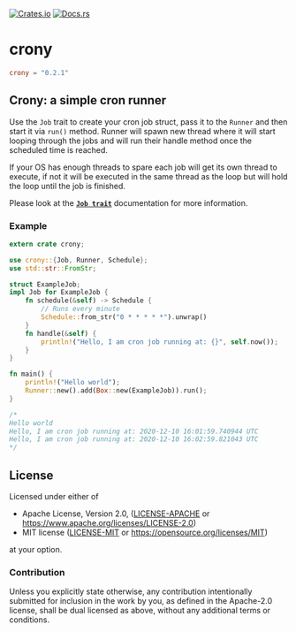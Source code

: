 [![Crates.io](https://img.shields.io/crates/v/crony.svg)](https://crates.io/crates/crony)
[![Docs.rs](https://docs.rs/crony/badge.svg)](https://docs.rs/crony)

# crony

```toml
crony = "0.2.1"
```

## Crony: a simple cron runner

Use the `Job` trait to create your cron job struct, pass it to the `Runner` and then start it via `run()` method.
Runner will spawn new thread where it will start looping through the jobs and will run their handle
method once the scheduled time is reached.

If your OS has enough threads to spare each job will get its own thread to execute, if not it will be
executed in the same thread as the loop but will hold the loop until the job is finished.

Please look at the [**`Job trait`**](./trait.Job.html) documentation for more information.

### Example
```rust
extern crate crony;

use crony::{Job, Runner, Schedule};
use std::str::FromStr;

struct ExampleJob;
impl Job for ExampleJob {
    fn schedule(&self) -> Schedule {
        // Runs every minute
        Schedule::from_str("0 * * * * *").unwrap()
    }
    fn handle(&self) {
        println!("Hello, I am cron job running at: {}", self.now());
    }
}

fn main() {
    println!("Hello world");
    Runner::new().add(Box::new(ExampleJob)).run();
}

/*
Hello world
Hello, I am cron job running at: 2020-12-10 16:01:59.740944 UTC
Hello, I am cron job running at: 2020-12-10 16:02:59.821043 UTC
*/
```

## License

Licensed under either of

* Apache License, Version 2.0, ([LICENSE-APACHE](LICENSE-APACHE) or https://www.apache.org/licenses/LICENSE-2.0)
* MIT license ([LICENSE-MIT](LICENSE-MIT) or https://opensource.org/licenses/MIT)

at your option.

### Contribution

Unless you explicitly state otherwise, any contribution intentionally
submitted for inclusion in the work by you, as defined in the Apache-2.0
license, shall be dual licensed as above, without any additional terms or
conditions.
